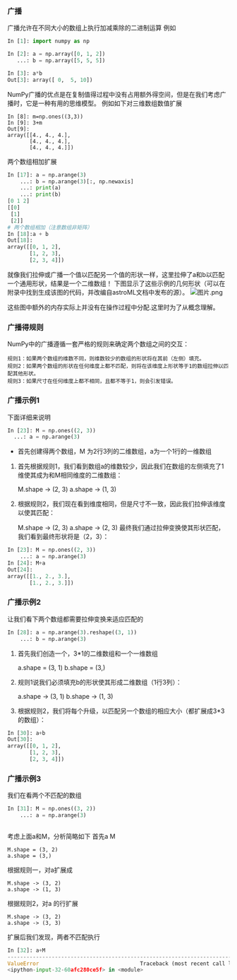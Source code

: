 ###  广播

广播允许在不同大小的数组上执行加减乘除的二进制运算 例如

```py
In [1]: import numpy as np

In [2]: a = np.array([0, 1, 2])
   ...: b = np.array([5, 5, 5])

In [3]: a*b
Out[3]: array([ 0,  5, 10])
```
NumPy广播的优点是在复制值得过程中没有占用额外得空间，但是在我们考虑广播时，它是一种有用的思维模型。
例如如下对三维数组数值扩展
```
In [8]: m=np.ones((3,3))
In [9]: 3+m
Out[9]: 
array([[4., 4., 4.],
       [4., 4., 4.],
       [4., 4., 4.]])
```
两个数组相加扩展
```py
In [17]: a = np.arange(3)
    ...: b = np.arange(3)[:, np.newaxis]
    ...: print(a)
    ...: print(b)
[0 1 2]
[[0]   
 [1]   
 [2]]  
# 两个数组相加（注意数组非矩阵）
In [18]:a + b
Out[18]: 
array([[0, 1, 2],
       [1, 2, 3],
       [2, 3, 4]])
```
就像我们拉伸或广播一个值以匹配另一个值的形状一样，这里拉伸了a和b以匹配一个通用形状，结果是一个二维数组！
下图显示了这些示例的几何形状（可以在附录中找到生成该图的代码，并改编自astroML文档中发布的源）。
![图片.png](https://github.com/xiongzhenggang/xiongzhenggang.github.io/blob/master/data-science/image/02.05-broadcasting.png)

这些图中额外的内存实际上并没有在操作过程中分配.这里时为了从概念理解。

### 广播得规则
 
NumPy中的广播遵循一套严格的规则来确定两个数组之间的交互：

    规则1：如果两个数组的维数不同，则维数较少的数组的形状将在其前（左侧）填充。
    规则2：如果两个数组的形状在任何维度上都不匹配，则将在该维度上形状等于1的数组拉伸以匹配其他形状。
    规则3：如果尺寸在任何维度上都不相同，且都不等于1，则会引发错误。
  
  ### 广播示例1
  下面详细来说明
  ```py
  In [23]: M = np.ones((2, 3))
    ...: a = np.arange(3)
  ```
* 首先创建得两个数组，M 为2行3列的二维数组，a为一个1行的一维数组
1. 首先根据规则1，我们看到数组a的维数较少，因此我们在数组的左侧填充了1维使其成为和M相同维度的二维数组：

    M.shape -> (2, 3)
    a.shape -> (1, 3)
2. 根据规则2，我们现在看到维度相同，但是尺寸不一致，因此我们拉伸该维度以使其匹配：

    M.shape -> (2, 3)
    a.shape -> (2, 3)
最终我们通过拉伸变换使其形状匹配，我们看到最终形状将是（2，3）：
```py
In [23]: M = np.ones((2, 3))
    ...: a = np.arange(3)
In [24]: M+a
Out[24]: 
array([[1., 2., 3.],
       [1., 2., 3.]])
```
### 广播示例2
让我们看下两个数组都需要拉伸变换来适应匹配的
```py
In [28]: a = np.arange(3).reshape((3, 1))
    ...: b = np.arange(3)
```
1. 首先我们创造一个，3*1的二维数组和一个一维数组

    a.shape = (3, 1)
    b.shape = (3,)
2. 规则1说我们必须填充b的形状使其形成二维数组（1行3列）：

    a.shape -> (3, 1)
    b.shape -> (1, 3)
 
3. 根据规则2，我们将每个升级，以匹配另一个数组的相应大小（都扩展成3*3的数组）：
```py
In [30]: a+b
Out[30]: 
array([[0, 1, 2],
       [1, 2, 3],
       [2, 3, 4]])
```
### 广播示例3
我们在看两个不匹配的数组
```py
In [31]: M = np.ones((3, 2))
    ...: a = np.arange(3)
    
 ```
考虑上面a和M，分析简略如下
首先a M

    M.shape = (3, 2)
    a.shape = (3,)

根据规则一，对a扩展成

    M.shape -> (3, 2)
    a.shape -> (1, 3)
根据规则2，对a 的行扩展

    M.shape -> (3, 2)
    a.shape -> (3, 3)

扩展后我们发现，两者不匹配执行
```py
In [32]: a+M
---------------------------------------------------------------------------
ValueError                                Traceback (most recent call last)
<ipython-input-32-60afc280ce5f> in <module>
```
